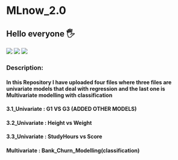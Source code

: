 # MLnow_2.0

## Hello everyone 🖐

<span><img src="https://img.shields.io/badge/Python-FFD43B?style=for-the-badge&logo=python&logoColor=darkgreen" />
<img src="https://img.shields.io/badge/TensorFlow-FF6F00?style=for-the-badge&logo=TensorFlow&logoColor=white" />
<img src="https://img.shields.io/badge/Jupyter-F37626.svg?&style=for-the-badge&logo=Jupyter&logoColor=white" /> </span>
### Description:
#### In this Repository I have uploaded four files where three files are univariate models that deal with regression and the last one is Multivariate modelling with classification
#### 3.1_Univariate :  G1 VS G3 (ADDED OTHER MODELS)
#### 3.2_Univariate :  Height vs Weight 
#### 3.3_Univariate :  StudyHours vs Score
#### Multivariate   : Bank_Churn_Modelling(classification)

